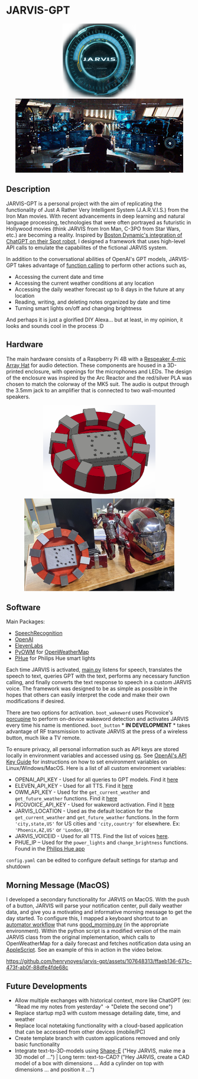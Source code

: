 # JARVIS-GPT

<div align='center'>

<img src='media/jarvis_logo.png' height='200'> <img src='media/stark.gif' height=200>

</div>


## Description

JARVIS-GPT is a personal project with the aim of replicating the functionality of Just A Rather Very Intelligent System (J.A.R.V.I.S.) from the Iron Man movies. With recent advancements in deep learning and natural language processing, technologies that were often portrayed as futuristic in Hollywood movies (think JARVIS from Iron Man, C-3PO from Star Wars, etc.) are becoming a reality. Inspired by [Boston Dynamic's integration of ChatGPT on their Spot robot](https://bostondynamics.com/blog/robots-that-can-chat/), I designed a framework that uses high-level API calls to emulate the capabilites of the fictional JARVIS system.

In addition to the conversational abilities of OpenAI's GPT models, JARVIS-GPT takes advantage of [function calling](https://platform.openai.com/docs/guides/function-calling) to perform other actions such as,
- Accessing the current date and time
- Accessing the current weather conditions at any location
- Accessing the daily weather forecast up to 8 days in the future at any location
- Reading, writing, and deleting notes organized by date and time
- Turning smart lights on/off and changing brightness

And perhaps it is just a glorified DIY Alexa... but at least, in my opinion, it looks and sounds cool in the process :D


## Hardware

The main hardware consists of a Raspberry Pi 4B with a [Respeaker 4-mic Array Hat](https://wiki.seeedstudio.com/ReSpeaker_4_Mic_Array_for_Raspberry_Pi/) for audio detection. These components are housed in a 3D-printed enclosure, with openings for the microphones and LEDs. The design of the enclosure was inspired by the Arc Reactor and the red/silver PLA was chosen to match the colorway of the MK5 suit. The audio is output through the 3.5mm jack to an amplifier that is connected to two wall-mounted speakers.

<div align='center'>
<img src='media/closeup-reactor.png' height='250'> <img src='media/printed-reactor.JPG' height='250'> 
</div>


## Software

Main Packages:
- [SpeechRecognition](https://github.com/Uberi/speech_recognition#readme)
- [OpenAI](https://platform.openai.com/docs/introduction)
- [ElevenLabs](https://github.com/elevenlabs/elevenlabs-python)
- [PyOWM](https://pyowm.readthedocs.io/en/latest/) for [OpenWeatherMap](https://openweathermap.org/api)
- [PHue](https://github.com/studioimaginaire/phue) for Philips Hue smart lights

Each time JARVIS is activated, [main.py](https://github.com/henrynoyes/jarvis-gpt/tree/master/main.py) listens for speech, translates the speech to text, queries GPT with the text, performs any necessary function calling, and finally converts the text response to speech in a custom JARVIS voice. The framework was designed to be as simple as possible in the hopes that others can easily interpret the code and make their own modifications if desired.

There are two options for activation. `boot_wakeword` uses Picovoice's [porcupine](https://github.com/Picovoice/porcupine) to perform on-device wakeword detection and activates JARVIS every time his name is mentioned. `boot_button` * **IN DEVELOPMENT** * takes advantage of RF transmission to activate JARVIS at the press of a wireless button, much like a TV remote.

To ensure privacy, all personal information such as API keys are stored locally in environment variables and accessed using [os](https://docs.python.org/3/library/os.html). See [OpenAI's API Key Guide](https://help.openai.com/en/articles/5112595-best-practices-for-api-key-safety) for instructions on how to set environment variables on Linux/Windows/MacOS. Here is a list of all custom environment variables:

- OPENAI_API_KEY - Used for all queries to GPT models. Find it [here](https://help.openai.com/en/articles/4936850-where-do-i-find-my-api-key)
- ELEVEN_API_KEY - Used for all TTS. Find it [here](https://elevenlabs.io/docs/api-reference/text-to-speech#authentication)
- OWM_API_KEY - Used for the `get_current_weather` and `get_future_weather` functions. Find it [here](https://openweathermap.org/appid#signup)
- PICOVOICE_API_KEY - Used for wakeword activation. Find it [here](https://picovoice.ai/docs/quick-start/picovoice-python/#picovoice-account--accesskey)
- JARVIS_LOCATION - Used as the default location for the `get_current_weather` and `get_future_weather` functions. In the form `'city,state,US'` for US cities and `'city,country'` for elsewhere. Ex: `'Phoenix,AZ,US'` or `'London,GB'`
- JARVIS_VOICEID - Used for all TTS. Find the list of voices [here](https://github.com/elevenlabs/elevenlabs-python/blob/main/API.md#voices-1).
- PHUE_IP – Used for the `power_lights` and `change_brightness` functions. Found in the [Philips Hue app](https://www.philips-hue.com/en-us/explore-hue/apps/bridge)

`config.yaml` can be edited to configure default settings for startup and shutdown


## Morning Message (MacOS)

I developed a secondary functionality for JARVIS on MacOS. With the push of a button, JARVIS will parse your notification center, pull daily weather data, and give you a motivating and informative morning message to get the day started. To configure this, I mapped a keyboard shortcut to an [automator workflow](https://support.apple.com/guide/automator/use-a-shell-script-action-in-a-workflow-autbbd4cc11c/mac) that runs [good_morning.py](https://github.com/henrynoyes/jarvis-gpt/tree/macos-dev/good_morning.py) (in the appropriate environment). Within the python script is a modified version of the main JARVIS class from the original implementation, which calls to OpenWeatherMap for a daily forecast and fetches notification data using an [AppleScript](https://github.com/henrynoyes/jarvis-gpt/tree/macos-dev/notif.scpt). See an example of this in action in the video below.

https://github.com/henrynoyes/jarvis-gpt/assets/107648313/ffaeb136-671c-473f-ab0f-88dfe4fde68c


## Future Developments

- Allow multiple exchanges with historical context, more like ChatGPT (ex: "Read me my notes from yesterday" $\rightarrow$ "Delete the second one")
- Replace startup mp3 with custom message detailing date, time, and weather
- Replace local notetaking functionality with a cloud-based application that can be accessed from other devices (mobile/PC)
- Create template branch with custom applications removed and only basic functionality
- Integrate text-to-3D-models using [Shape-E](https://github.com/openai/shap-e) ("Hey JARVIS, make me a 3D model of ...") $\vert$ Long term: text-to-CAD? ("Hey JARVIS, create a CAD model of a box with dimensions ... Add a cylinder on top with dimensions ... and position it ...")
